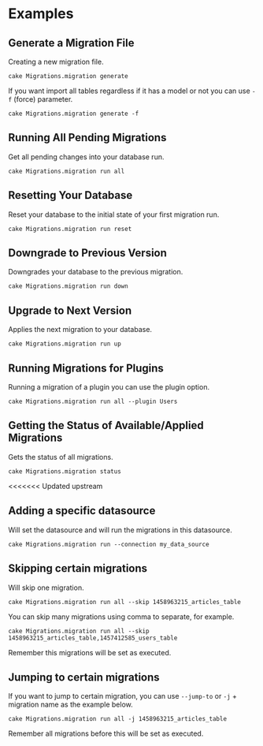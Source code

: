 Examples
========

Generate a Migration File
-------------------------

Creating a new migration file.

```
cake Migrations.migration generate
```

If you want import all tables regardless if it has a model or not you can use ```-f``` (force) parameter.

```
cake Migrations.migration generate -f
```

Running All Pending Migrations
-----------------------------

Get all pending changes into your database run.

```
cake Migrations.migration run all
```

Resetting Your Database
-----------------------

Reset your database to the initial state of your first migration run.

```
cake Migrations.migration run reset
```

Downgrade to Previous Version
-----------------------------

Downgrades your database to the previous migration.

```
cake Migrations.migration run down
```

Upgrade to Next Version
-----------------------

Applies the next migration to your database.

```
cake Migrations.migration run up
```

Running Migrations for Plugins
------------------------------

Running a migration of a plugin you can use the plugin option.

```
cake Migrations.migration run all --plugin Users
```

Getting the Status of Available/Applied Migrations
--------------------------------------------------

Gets the status of all migrations.

```
cake Migrations.migration status
```
<<<<<<< Updated upstream

Adding a specific datasource
--------------------------------------------------

Will set the datasource and will run the migrations in this datasource.

```
cake Migrations.migration run --connection my_data_source
```

Skipping certain migrations
--------------------------------------------------

Will skip one migration.

```
cake Migrations.migration run all --skip 1458963215_articles_table
```

You can skip many migrations using comma to separate, for example.

```
cake Migrations.migration run all --skip 1458963215_articles_table,1457412585_users_table
```

Remember this migrations will be set as executed.

Jumping to certain migrations
--------------------------------------------------

If you want to jump to certain migration, you can use ```--jump-to``` or ```-j``` + migration name as the example below.

```
cake Migrations.migration run all -j 1458963215_articles_table
```

Remember all migrations before this will be set as executed.
